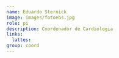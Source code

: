 ```yaml
---
name: Eduardo Sternick
image: images/fotoebs.jpg
role: pi
description: Coordenador de Cardiologia
links:
  lattes: 
group: coord
---
```

